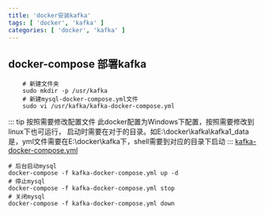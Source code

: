 ```yaml
---
title: 'docker安装kafka'
tags: [ 'docker', 'kafka' ]
categories: [ 'docker', 'kafka' ]
---
```


## docker-compose 部署kafka

```shell
    # 新建文件夹
    sudo mkdir -p /usr/kafka
    # 新建mysql-docker-compose.yml文件
    sudo vi /usr/kafka/kafka-docker-compose.yml
```

::: tip 按照需要修改配置文件
此docker配置为Windows下配置，按照需要修改到linux下也可运行，
启动时需要在对于的目录。如E:\docker\kafka\kafka1_data是，yml文件需要在E:\docker\kafka下，shell需要到对应的目录下启动
:::
[kafka-docker-compose.yml](kafka-docker-compose.yml)

```shell
# 后台启动mysql
docker-compose -f kafka-docker-compose.yml up -d
# 停止mysql
docker-compose -f kafka-docker-compose.yml stop    
# 关闭mysql
docker-compose -f kafka-docker-compose.yml down
        
```